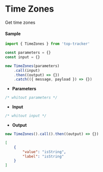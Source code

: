 # Time Zones

Get time zones

#### Sample

```js
import { TimeZones } from 'top-tracker'

const parameters = {}
const input = {}

new TimeZones(parameters)
    .call(input)
    .then((output) => {})
    .catch(({ message, payload }) => {})
```

-   **Parameters**

```js
/* whitout parameters */
```

-   **Input**

```js
/* whitout input */
```

-   **Output**

```js
new TimeZones().call().then((output) => {})
```

```json
[
    {
        "value": "isString",
        "label": "isString"
    }
]
```

